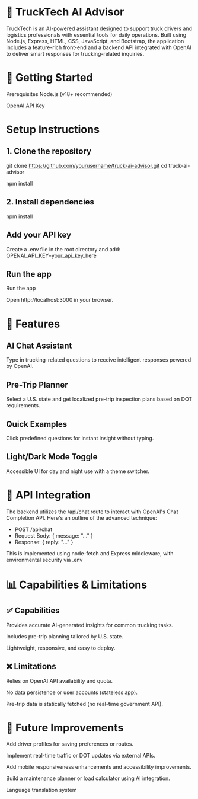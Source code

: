 # 🚛 TruckTech AI Advisor
TruckTech is an AI-powered assistant designed to support truck drivers and logistics professionals with essential tools for daily operations. Built using Node.js, Express, HTML, CSS, JavaScript, and Bootstrap, the application includes a feature-rich front-end and a backend API integrated with OpenAI to deliver smart responses for trucking-related inquiries.

# 🚀 Getting Started
Prerequisites
Node.js (v18+ recommended)

OpenAI API Key

# Setup Instructions
## 1. Clone the repository
git clone https://github.com/yourusername/truck-ai-advisor.git
cd truck-ai-advisor

npm install

## 2. Install dependencies
npm install

## Add your API key
Create a .env file in the root directory and add:
OPENAI_API_KEY=your_api_key_here

## Run the app
Run the app

Open http://localhost:3000 in your browser.

# 🧠 Features
## AI Chat Assistant
Type in trucking-related questions to receive intelligent responses powered by OpenAI.

## Pre-Trip Planner
Select a U.S. state and get localized pre-trip inspection plans based on DOT requirements.

## Quick Examples
Click predefined questions for instant insight without typing.

## Light/Dark Mode Toggle
Accessible UI for day and night use with a theme switcher.

# 🔌 API Integration
The backend utilizes the /api/chat route to interact with OpenAI's Chat Completion API. Here's an outline of the advanced technique:

- POST /api/chat
- Request Body: { message: "..." }
- Response: { reply: "..." }

This is implemented using node-fetch and Express middleware, with environmental security via .env

# 📊 Capabilities & Limitations
## ✅ Capabilities
Provides accurate AI-generated insights for common trucking tasks.

Includes pre-trip planning tailored by U.S. state.

Lightweight, responsive, and easy to deploy.

## ❌ Limitations
Relies on OpenAI API availability and quota.

No data persistence or user accounts (stateless app).

Pre-trip data is statically fetched (no real-time government API).

# 🔮 Future Improvements
Add driver profiles for saving preferences or routes.

Implement real-time traffic or DOT updates via external APIs.

Add mobile responsiveness enhancements and accessibility improvements.

Build a maintenance planner or load calculator using AI integration.

Language translation system

